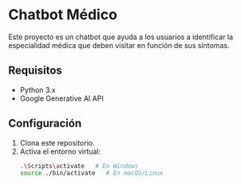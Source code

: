 # Chatbot Médico

Este proyecto es un chatbot que ayuda a los usuarios a identificar la especialidad médica que deben visitar en función de sus síntomas.

## Requisitos

- Python 3.x
- Google Generative AI API

## Configuración

1. Clona este repositorio.
2. Activa el entorno virtual:
   ```bash
   .\Scripts\activate   # En Windows
   source ./bin/activate   # En macOS/Linux
